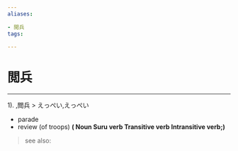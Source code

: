 ```yaml
---
aliases:
    
- 閲兵
tags:
    
---
```


# 閲兵
---
1).
,閲兵 > えっぺい,えっぺい

- parade
- review (of troops)
**( Noun Suru verb Transitive verb Intransitive verb;)**
> see also: 
            